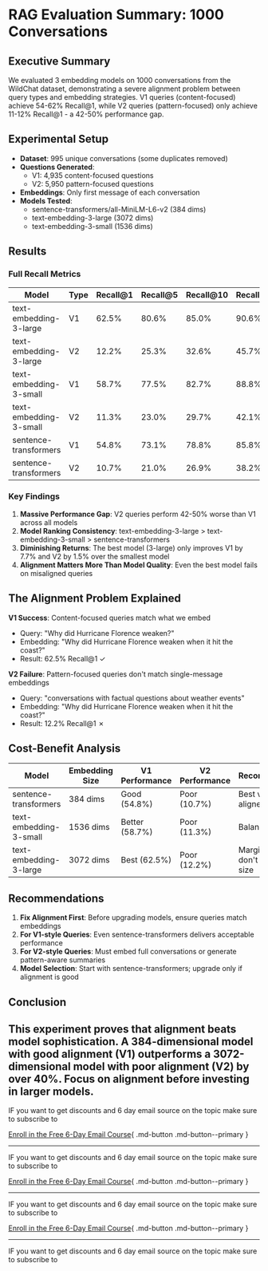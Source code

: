 # RAG Evaluation Summary: 1000 Conversations

## Executive Summary

We evaluated 3 embedding models on 1000 conversations from the WildChat dataset, demonstrating a severe alignment problem between query types and embedding strategies. V1 queries (content-focused) achieve 54-62% Recall@1, while V2 queries (pattern-focused) only achieve 11-12% Recall@1 - a 42-50% performance gap.

## Experimental Setup

- **Dataset**: 995 unique conversations (some duplicates removed)
- **Questions Generated**:
  - V1: 4,935 content-focused questions
  - V2: 5,950 pattern-focused questions
- **Embeddings**: Only first message of each conversation
- **Models Tested**:
  - sentence-transformers/all-MiniLM-L6-v2 (384 dims)
  - text-embedding-3-large (3072 dims)
  - text-embedding-3-small (1536 dims)

## Results

### Full Recall Metrics

| Model                  | Type | Recall@1 | Recall@5 | Recall@10 | Recall@30 |
| ---------------------- | ---- | -------- | -------- | --------- | --------- |
| text-embedding-3-large | V1   | 62.5%    | 80.6%    | 85.0%     | 90.6%     |
| text-embedding-3-large | V2   | 12.2%    | 25.3%    | 32.6%     | 45.7%     |
| text-embedding-3-small | V1   | 58.7%    | 77.5%    | 82.7%     | 88.8%     |
| text-embedding-3-small | V2   | 11.3%    | 23.0%    | 29.7%     | 42.1%     |
| sentence-transformers  | V1   | 54.8%    | 73.1%    | 78.8%     | 85.8%     |
| sentence-transformers  | V2   | 10.7%    | 21.0%    | 26.9%     | 38.2%     |

### Key Findings

1. **Massive Performance Gap**: V2 queries perform 42-50% worse than V1 across all models
2. **Model Ranking Consistency**: text-embedding-3-large > text-embedding-3-small > sentence-transformers
3. **Diminishing Returns**: The best model (3-large) only improves V1 by 7.7% and V2 by 1.5% over the smallest model
4. **Alignment Matters More Than Model Quality**: Even the best model fails on misaligned queries

## The Alignment Problem Explained

**V1 Success**: Content-focused queries match what we embed

- Query: "Why did Hurricane Florence weaken?"
- Embedding: "Why did Hurricane Florence weaken when it hit the coast?"
- Result: 62.5% Recall@1 ✓

**V2 Failure**: Pattern-focused queries don't match single-message embeddings

- Query: "conversations with factual questions about weather events"
- Embedding: "Why did Hurricane Florence weaken when it hit the coast?"
- Result: 12.2% Recall@1 ✗

## Cost-Benefit Analysis

| Model                  | Embedding Size | V1 Performance | V2 Performance | Recommendation                       |
| ---------------------- | -------------- | -------------- | -------------- | ------------------------------------ |
| sentence-transformers  | 384 dims       | Good (54.8%)   | Poor (10.7%)   | Best value for aligned queries       |
| text-embedding-3-small | 1536 dims      | Better (58.7%) | Poor (11.3%)   | Balanced choice                      |
| text-embedding-3-large | 3072 dims      | Best (62.5%)   | Poor (12.2%)   | Marginal gains don't justify 8x size |

## Recommendations

1. **Fix Alignment First**: Before upgrading models, ensure queries match embeddings
2. **For V1-style Queries**: Even sentence-transformers delivers acceptable performance
3. **For V2-style Queries**: Must embed full conversations or generate pattern-aware summaries
4. **Model Selection**: Start with sentence-transformers; upgrade only if alignment is good

## Conclusion

## This experiment proves that **alignment beats model sophistication**. A 384-dimensional model with good alignment (V1) outperforms a 3072-dimensional model with poor alignment (V2) by over 40%. Focus on alignment before investing in larger models.

IF you want to get discounts and 6 day email source on the topic make sure to subscribe to

[Enroll in the Free 6-Day Email Course](https://improvingrag.com/){ .md-button .md-button--primary }

---

IF you want to get discounts and 6 day email source on the topic make sure to subscribe to

[Enroll in the Free 6-Day Email Course](https://improvingrag.com/){ .md-button .md-button--primary }

---

IF you want to get discounts and 6 day email source on the topic make sure to subscribe to

[Enroll in the Free 6-Day Email Course](https://improvingrag.com/){ .md-button .md-button--primary }

---

IF you want to get discounts and 6 day email source on the topic make sure to subscribe to

<script async data-uid="010fd9b52b" src="https://fivesixseven.kit.com/010fd9b52b/index.js"></script>
